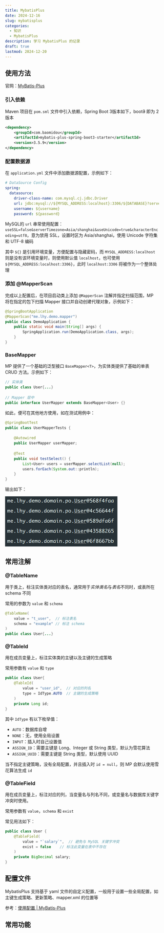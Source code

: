 ```yaml
---
title: MybatisPlus
date: 2024-12-16
slug: mybatisplus
categories:
  - 知识
  - MybatisPlus
description: 学习 MybatisPlus 的记录
draft: true
lastmod: 2024-12-20
---
```

## 使用方法

官网：[MyBatis-Plus](https://baomidou.com/)

### 引入依赖

Maven 项目在 `pom.sml` 文件中引入依赖，Spring Boot 3版本如下，boot~~3~~ 即为 2 版本

```xml
<dependency>
    <groupId>com.baomidou</groupId>
    <artifactId>mybatis-plus-spring-boot3-starter</artifactId>
    <version>3.5.9</version>
</dependency>
```
### 配置数据源

在 `application.yml` 文件中添加数据源配置，示例如下：

```yaml
# DataSource Config
spring:
  datasource:
    driver-class-name: com.mysql.cj.jdbc.Driver
    url: jdbc:mysql://${MYSQL_ADDRESS:localhost}:3306/${DATABASE}?serverTimezone=Asia/Shanghai
    username: ${username}
    password: ${password}
```

MySQL的 `url` 串常使用配置：`useSSL=false&serverTimezone=Asia/shanghai&useUnicode=true&characterEncoding=utf8`，意为禁用 SSL，设置时区为 Asia/shanghai，使用 Unicode 字符集和 UTF-8 编码

其中 `${}` 是引用环境变量，方便配置与隐藏密码，而 `MYSQL_ADDRESS:localhost` 则是没有该环境变量时，则使用默认值 `localhost`，也可使用 `${MYSQL_ADDRESS:localhost:3306}`，此时 `localhost:3306` 将被作为一个整体处理

### 添加 @MapperScan

完成以上配置后，在项目启动类上添加 `@MapperScan` 注解并指定扫描范围，MP 将在指定的包下扫描 Mapper 接口并自动创建代理对象，示例如下：

```Java
@SpringBootApplication  
@MapperScan("me.lhy.demo.mapper")
public class DemoApplication {
    public static void main(String[] args) {
        SpringApplication.run(DemoApplication.class, args);  
    }
}
```

### BaseMapper

MP 提供了一个基础的泛型接口 `BaseMapper<T>`，为实体类提供了基础的单表 CRUD 方法。示例如下：

```Java
// 实体类
public class User{...}

// Mapper 层中
public interface UserMapper extends BaseMapper<User> {}
```

如此，便可在其他地方使用，如在测试用例中：

```Java
@SpringBootTest  
public class UserMapperTests {  
  
    @Autowired  
    public UserMapper userMapper;  
  
    @Test  
    public void testSelect() {  
        List<User> users = userMapper.selectList(null);  
        users.forEach(System.out::println);  
    }
}
```

输出如下：

![UserMapper-Output-1](UserMapper-Output-1.png)

## 常用注解

### @TableName

用于类上，标注实体类对应的表名，通常用于*实体类名*与*表名*不同时，或表所在 schema 不同

常用的参数为 `value` 和 `schema`

```java
@TableName(
	value = "t_user",  // 标注表名
	schema = "example" // 标注 schema
)
public class User{...}
```
### @TableId

用在成员变量上，标注实体类的主键以及主键的生成策略

常用参数有 `value` 和 `type`

```Java
public class User{
	@TableId(  
        value = "user_id",  // 对应的列名
        type = IdType.AUTO  // 主键的生成策略
	)
	private Long id;
}
```

其中 `IdType` 有以下枚举值：
- `AUTO`：数据库自增
- `NONE`：无，使用全局设置
- `INPUT`：插入时自己设置值
- `ASSIGN_ID`：需要主键是 Long、Integer 或 String 类型，默认为雪花算法
- `ASSIGN_UUID`：需要主键是 String 类型，默认使用 UUID

当不指定主键策略，没有全局配置，并且插入时 `id = null`，则 MP 会默认使用雪花算法生成 `id`
### @TableField

用在成员变量上，标注对应的列，当变量名与列名不同，或变量名与数据库关键字冲突时使用。

常用参数有 `value`，`schema` 和 `exist`

常见用法如下：

```Java
public class User {
	@TableField(  
	    value = "`salary`",  // 避免与 MySQL 关键字冲突
	    exist = false    // 标注此变量在表中不存在
	)
	private BigDecimal salary;
}
```

## 配置文件

MybatisPlus 支持基于 yaml 文件的自定义配置，一般用于设置一些全局配置，如主键生成策略、更新策略、mapper.xml 的位置等

参考：[使用配置 | MyBatis-Plus](https://baomidou.com/reference/)

## 常用功能

